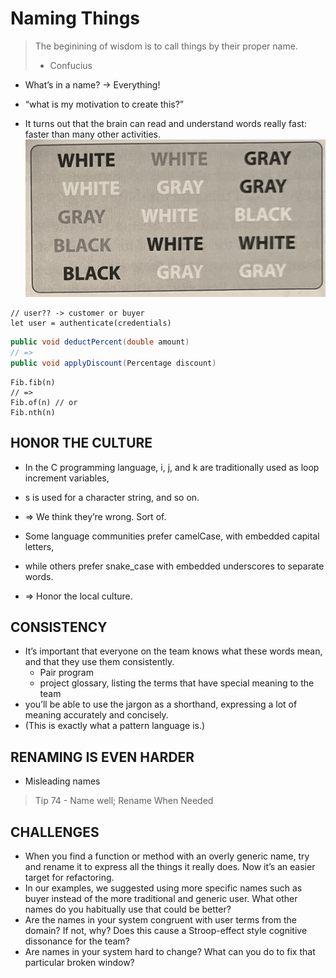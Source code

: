 # Naming Things

> The beginining of wisdom is to call things by their proper name.
> - Confucius

- What’s in a name? -> Everything!
- “what is my motivation to create this?”


- It turns out that the brain can read and understand words really fast: faster than many other activities.
![white-gray-black.jpg](images%2Fwhite-gray-black.jpg)

```
// user?? -> customer or buyer
let user = authenticate(credentials) 
```

```java
public void deductPercent(double amount)
// =>
public void applyDiscount(Percentage discount)
```

```
Fib.fib(n)
// =>
Fib.of(n) // or
Fib.nth(n)
```

## HONOR THE CULTURE 
- In the C programming language, i, j, and k are traditionally used as loop increment variables, 
- s is used for a character string, and so on.
- => We think they’re wrong. Sort of.


- Some language communities prefer camelCase, with embedded capital letters, 
- while others prefer snake_case with embedded underscores to separate words.
- =>  Honor the local culture.

## CONSISTENCY 
- It’s important that everyone on the team knows what these words mean, and that they use them consistently.
  - Pair program
  - project glossary, listing the terms that have special meaning to the team
-  you’ll be able to use the jargon as a shorthand, expressing a lot of meaning accurately and concisely. 
- (This is exactly what a pattern language is.)

## RENAMING IS EVEN HARDER
- Misleading names
> Tip 74 - Name well; Rename When Needed

## CHALLENGES
- When you find a function or method with an overly generic name, try and rename it to express all the things it really does. Now it’s an easier target for refactoring.
- In our examples, we suggested using more specific names such as buyer instead of the more traditional and generic user. What other names do you habitually use that could be better?
- Are the names in your system congruent with user terms from the domain? If not, why? Does this cause a Stroop-effect style cognitive dissonance for the team? 
- Are names in your system hard to change? What can you do to fix that particular broken window?